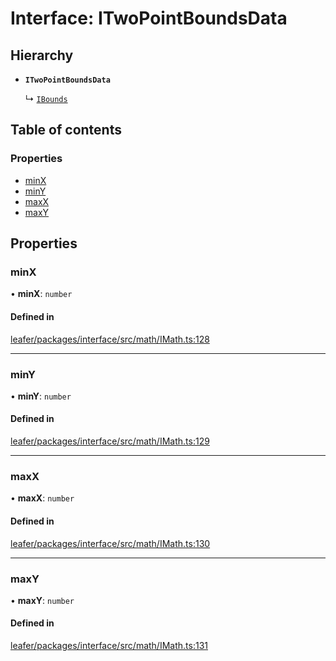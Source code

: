 # Interface: ITwoPointBoundsData

## Hierarchy

- **`ITwoPointBoundsData`**

  ↳ [`IBounds`](IBounds.md)

## Table of contents

### Properties

- [minX](ITwoPointBoundsData.md#minx)
- [minY](ITwoPointBoundsData.md#miny)
- [maxX](ITwoPointBoundsData.md#maxx)
- [maxY](ITwoPointBoundsData.md#maxy)

## Properties

### minX

• **minX**: `number`

#### Defined in

[leafer/packages/interface/src/math/IMath.ts:128](https://github.com/leaferjs/leafer/blob/a596007/packages/interface/src/math/IMath.ts#L128)

___

### minY

• **minY**: `number`

#### Defined in

[leafer/packages/interface/src/math/IMath.ts:129](https://github.com/leaferjs/leafer/blob/a596007/packages/interface/src/math/IMath.ts#L129)

___

### maxX

• **maxX**: `number`

#### Defined in

[leafer/packages/interface/src/math/IMath.ts:130](https://github.com/leaferjs/leafer/blob/a596007/packages/interface/src/math/IMath.ts#L130)

___

### maxY

• **maxY**: `number`

#### Defined in

[leafer/packages/interface/src/math/IMath.ts:131](https://github.com/leaferjs/leafer/blob/a596007/packages/interface/src/math/IMath.ts#L131)
